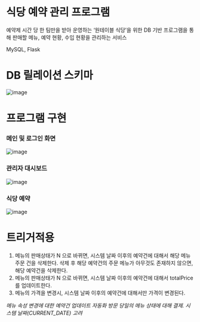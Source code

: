 # 식당 예약 관리 프로그램

예약제 시간 당 한 팀만을 받아 운영하는 ‘원테이블 식당’을 위한 DB 기반 프로그램을 통해 판매할 메뉴, 예약 현황, 수입
현황을 관리하는 서비스 

MySQL, Flask 




# DB 릴레이션 스키마

![image](https://github.com/user-attachments/assets/d3eb4cad-0370-43b9-abbb-c832cf2ae1fd)






# 프로그램 구현 

### 메인 및 로그인 화면
![image](https://github.com/user-attachments/assets/7902044e-6cbd-4148-b5f1-ad69d5f8ccaa)


### 관리자 대시보드
![image](https://github.com/user-attachments/assets/6f7e7368-9d64-4dce-b417-97b519bfe596)


### 식당 예약
![image](https://github.com/user-attachments/assets/b79f7912-a25b-494e-8173-f11ad8dbb5ee)






# 트리거적용

1. 메뉴의 판매상태가 N 으로 바뀌면, 시스템 날짜 이후의 예약건에 대해서 해당 메뉴주문 건을 삭제한다. 삭제 후 해당
예약건의 주문 메뉴가 아무것도 존재하지 않으면, 해당 예약건을 삭제한다.
2. 메뉴의 판매상태가 N 으로 바뀌면, 시스템 날짜 이후의 예약건에 대해서 totalPrice 를 업데이트한다.
3. 메뉴의 가격을 변경시, 시스템 날짜 이후의 예약건에 대해서만 가격이 변경된다. 

_메뉴 속성 변경에 대한 예약건 업데이트 자동화
방문 당일의 메뉴 상태에 대해 결제. 
시스템 날짜(CURRENT_DATE) 고려_




